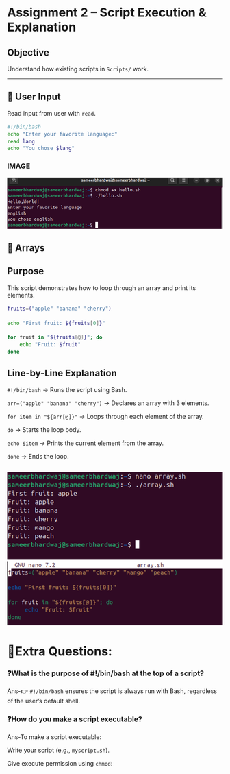 # **Assignment 2 – Script Execution & Explanation**

## **Objective**
Understand how existing scripts in `Scripts/` work.

---


## 🔹 User Input

Read input from user with `read`.

```bash
#!/bin/bash
echo "Enter your favorite language:"
read lang
echo "You chose $lang"
```
### **IMAGE**
![image](images/shellscript3.png)

## 🔹 Arrays

## Purpose

This script demonstrates how to loop through an array and print its elements.

```bash
fruits=("apple" "banana" "cherry")

echo "First fruit: ${fruits[0]}"

for fruit in "${fruits[@]}"; do
    echo "Fruit: $fruit"
done
```

## Line-by-Line Explanation

`#!/bin/bash` → Runs the script using Bash.

`arr=("apple" "banana" "cherry")` → Declares an array with 3 elements.

`for item in "${arr[@]}"` → Loops through each element of the array.

`do` → Starts the loop body.

`echo $item` → Prints the current element from the array.

`done` → Ends the loop.

![image1](images/shellscript10.1.png)
![image2](images/shellscript10.2.png)
---

# 📌Extra Questions:

### ❓What is the purpose of #!/bin/bash at the top of a script?

Ans-👉 `#!/bin/bash` ensures the script is always run with Bash, regardless of the user’s default shell.

### ❓How do you make a script executable?

Ans-To make a script executable:

Write your script (e.g., `myscript.sh`).

Give execute permission using `chmod`: